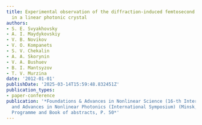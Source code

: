 ```yaml
---
title: Experimental observation of the diffraction-induced femtosecond pulse splitting
  in a linear photonic crystal
authors:
- S. E. Svyakhovsky
- A. I. Maydykovskiy
- V. B. Novikov
- V. O. Kompanets
- S. V. Chekalin
- A. A. Skorynin
- V. A. Bushuev
- B. I. Mantsyzov
- T. V. Murzina
date: '2012-01-01'
publishDate: '2025-03-14T15:59:48.832451Z'
publication_types:
- paper-conference
publication: '*Foundations & Advances in Nonlinear Science (16-th International Conference-School)
  and Advances in Nonlinear Photonics (International Symposium) (Minsk, Belarus, 2012).
  Programme and Book of abstracts, P. 50*'
---
```

